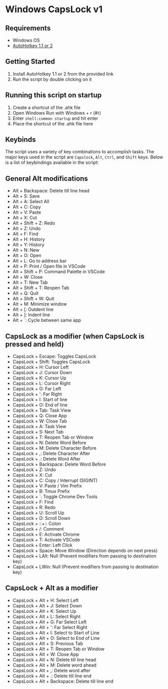 # Windows CapsLock v1

## Requirements

* Windows OS
* [AutoHotkey 1.1 or 2](https://www.autohotkey.com/)

## Getting Started
1. Install AutoHotkey 1.1 or 2 from the provided link
2. Run the script by double clicking on it

## Running this script on startup
1. Create a shortcut of the .ahk file
2. Open Windows Run with Windows + r (#r)
3. Enter `shell:common startup` and hit enter
4. Place the shortcut of the .ahk file here

## Keybinds

The script uses a variety of key combinations to accomplish tasks. The major keys used in the script are `Capslock`, `Alt`, `Ctrl`, and `Shift` keys. Below is a list of keybindings available in the script:

## General Alt modifications
- Alt + Backspace: Delete till line head
- Alt + S: Save
- Alt + A: Select All
- Alt + C: Copy
- Alt + V: Paste
- Alt + X: Cut
- Alt + Shift + Z: Redo
- Alt + Z: Undo
- Alt + F: Find
- Alt + H: History
- Alt + Y: History
- Alt + N: New
- Alt + O: Open
- Alt + L: Go to address bar
- Alt + P: Print / Open file in VSCode
- Alt + Shift + P: Command Palette in VSCode
- Alt + W: Close
- Alt + T: New Tab
- Alt + Shift + T: Reopen Tab
- Alt + Q: Quit
- Alt + Shift + W: Quit
- Alt + M: Minimize window
- Alt + [: Outdent line
- Alt + ]: Indent line
- Alt + `: Cycle between same app

## CapsLock as a modifier (when CapsLock is pressed and held)
- CapsLock + Escape: Toggles CapsLock
- CapsLock + Shift: Toggles CapsLock
- CapsLock + H: Cursor Left
- CapsLock + J: Cursor Down
- CapsLock + K: Cursor Up
- CapsLock + L: Cursor Right
- CapsLock + G: Far Left
- CapsLock + ': Far Right
- CapsLock + I: Start of line
- CapsLock + O: End of line
- CapsLock + Tab: Task View
- CapsLock + Q: Close App
- CapsLock + W: Close Tab
- CapsLock + A: Task View
- CapsLock + S: Next Tab
- CapsLock + T: Reopen Tab or Window
- CapsLock + N: Delete Word Before
- CapsLock + M: Delete Character Before
- CapsLock + ,: Delete Character After
- CapsLock + .: Delete Word After
- CapsLock + Backspace: Delete Word Before
- CapsLock + Z: Undo
- CapsLock + X: Cut
- CapsLock + C: Copy / Interrupt (SIGINT)
- CapsLock + V: Paste / Vim Prefix
- CapsLock + B: Tmux Prefix
- CapsLock + `: Toggle Chrome Dev Tools
- CapsLock + F: Find
- CapsLock + R: Redo
- CapsLock + U: Scroll Up
- CapsLock + D: Scroll Down
- CapsLock + ::+:: Colon
- CapsLock + /: Comment
- CapsLock + E: Activate Chrome
- CapsLock + T: Activate VSCode
- CapsLock + Enter: Left Click
- CapsLock + Space: Move Window (Direction depends on next press)
- CapsLock + LAlt: Null (Prevent modifiers from passing to destination key)
- CapsLock + LWin: Null (Prevent modifiers from passing to destination key)

## CapsLock + Alt as a modifier
- CapsLock + Alt + H: Select Left
- CapsLock + Alt + J: Select Down
- CapsLock + Alt + K: Select Up
- CapsLock + Alt + L: Select Right
- CapsLock + Alt + G: Far Select Left
- CapsLock + Alt + ': Far Select Right
- CapsLock + Alt + I: Select to Start of Line
- CapsLock + Alt + O: Select to End of Line
- CapsLock + Alt + S: Previous Tab
- CapsLock + Alt + T: Reopen Tab or Window
- CapsLock + Alt + W: Close App
- CapsLock + Alt + N: Delete till line head
- CapsLock + Alt + M: Delete word ahead
- CapsLock + Alt + ,: Delete word after
- CapsLock + Alt + .: Delete till line end
- CapsLock + Alt + Backspace: Delete till line end
